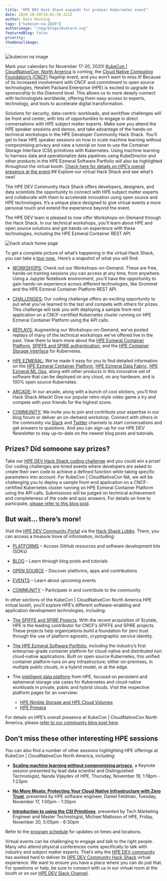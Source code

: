 ```yaml
---
title: "HPE DEV Hack Shack expands for premier Kubernetes event"
date: 2020-10-28T19:02:50.321Z
author: Dale Rensing 
tags: ["kubecon-na-2020"]
authorimage: "/img/blogs/Avatar4.svg"
featuredBlog: false
priority:
thumbnailimage:
---
```

![kubecon na image](https://hpe-developer-portal.s3.amazonaws.com/uploads/media/2020/9/kubecon-na-image-1603912007661.png)

Mark your calendars for November 17-20, 2020! [KubeCon | CloudNativeCon, North America](https://events.linuxfoundation.org/kubecon-cloudnativecon-north-america/) is coming, the [Cloud Native Computing Foundation’s (CNCF)](http://cncf.io/) flagship event, and you won’t want to miss it! Because of its increased involvement with CNCF and commitment to open source technologies, Hewlett Packard Enterprise (HPE) is excited to upgrade its sponsorship to the Diamond level. This allows us to more deeply connect with technologists worldwide, offering them easy access to experts, technology, and tools to accelerate digital transformation.

Solutions for security, data-centric workloads, and workflow challenges will be front and center, with lots of opportunities to engage in direct conversations with HPE subject matter experts. Make sure you attend the HPE speaker sessions and demos, and take advantage of the hands-on technical workshops in the HPE Developer Community Hack Shack. You’ll get to hear HPE speaker sessions on how to scale machine learning without compromising privacy and view a tutorial on how to use the Container Storage Interface (CSI) primitives with Kubernetes. Using machine learning to harness data and operationalize data pipelines using KubeDirector and other products in the HPE Ezmeral Software Portfolio will also be highlighted throughout the virtual booth. [Check here for details on HPE’s overall presence at the event](https://community.hpe.com/t5/hpe-ezmeral-uncut/hpe-showcasing-enterprise-edge-to-cloud-solutions-at-kubecon/ba-p/7107337).## Explore our virtual Hack Shack and see what’s new!

The HPE DEV Community Hack Shack offers developers, designers, and data scientists the opportunity to connect with HPE subject matter experts and collaborate with them to accelerate innovation using open source and HPE technologies. It’s a unique place designed to give virtual events a more personal touch and extend the experience beyond the event.

The HPE DEV team is pleased to now offer Workshops-on-Demand through the Hack Shack. In our technical workshops, you’ll learn about HPE and open source solutions and get hands-on experience with these technologies, including the HPE Ezmeral Container REST API.

![hack shack home page](https://hpe-developer-portal.s3.amazonaws.com/uploads/media/2020/10/hack-shack-home-page-1604432949140.png)

To get a complete picture of what’s happening in the virtual Hack Shack, you can take a [tour now.](https://vimeo.com/444872340). Here’s a snapshot of what you will find:

* [WORKSHOPS:](https://hackshack.hpedev.io/workshops) Check out our Workshops-on-Demand. These are free, hands-on training sessions you can access at any time, from anywhere. Using a Jupyter Notebook environment, you’ll have the opportunity to gain hands-on experience across different technologies, like Grommet and the HPE Ezmeral Container Platform REST API.

* [CHALLENGES:](https://hackshack.hpedev.io/challenges) Our coding challenge offers an exciting opportunity to put what you’ve learned to the test and compete with others for prizes. This challenge will task you with deploying a sample front-end application on a CNCF-certified Kubernetes cluster running on HPE Ezmeral Container Platform using the API calls.

* [REPLAYS:](https://hackshack.hpedev.io/replays) Augmenting our Workshops-on-Demand, we’ve posted replays of many of the technical workshops we’ve offered live in the past. View them to learn more about the [HPE Ezmeral Container Platform](https://hackshack.hpedev.io/replays/1), [SPIFFE and SPIRE authentication](https://hackshack.hpedev.io/replays/5), and the [HPE Container Storage Interface](https://hackshack.hpedev.io/replays/2) for Kubernetes.

* [HPE EZMERAL:](https://hackshack.hpedev.io/ezmeral) We’ve made it easy for you to find detailed information on the [HPE Ezmeral Container Platform](https://developer.hpe.com/platform/hpe-ezmeral-container-platform/home), [HPE Ezmeral Data Fabric](https://developer.hpe.com/platform/hpe-ezmeral-data-fabric/home), [HPE Ezmeral ML Ops](https://www.hpe.com/us/en/solutions/machine-learning-operations.html), along with other products in this innovative set of software that can be deployed on any cloud, on any hardware, and is 100% open source Kubernetes.

* [ARCADE:](https://hackshack.hpedev.io/arcade)  In our arcade, along with a bunch of cool stickers, you’ll find Hack Shack Attack! Give our popular retro-style video game a try and compete with your friends for the highest score.

* [COMMUNITY:](https://hackshack.hpedev.io/community)  We invite you to join and contribute your expertise in our blog forum or deliver an on-demand workshop. Connect with others in the community via [Slack](https://slack.hpedev.io/) and [Twitter](https://twitter.com/HPE_DevCom) channels to start conversations and get answers to questions. And you can sign-up for our HPE DEV Newsletter to stay up-to-date on the newest blog posts and tutorials.

## Prizes? Did someone say prizes?
Take our [HPE DEV Hack Shack coding challenge](https://hackshack.hpedev.io/challenges) and you could win a prize! Our coding challenges are timed events where developers are asked to create their own code to achieve a defined function while taking specific parameters into account. For KubeCon | CloudNativeCon NA, we will be challenging you to deploy a sample front-end application on a CNCF-certified Kubernetes cluster running on HPE Ezmeral Container Platform using the API calls. Submissions will be judged on technical achievement and completeness of the code and quiz answers. For details on how to participate, [please refer to this blog post](/blog/hpe-dev-hack-shack-coding-challenges-are-you-ready-to-compete).

## But wait… there’s more!
Visit the [HPE DEV Community Portal](https://developer.hpe.com/) via the [Hack Shack Lobby](https://hackshack.hpedev.io/). There, you can access a treasure trove of information, including:

* [PLATFORMS](https://developer.hpe.com/platforms) – Access GitHub resources and software development kits (SDKs)

* [BLOG](/blog) – Learn through blog posts and tutorials

* [OPEN SOURCE](https://developer.hpe.com/projects) – Discover platforms, apps and contributions

* [EVENTS](https://developer.hpe.com/events) – Learn about upcoming events

* [COMMUNITY](https://developer.hpe.com/community) – Participate in and contribute to the community

In other sections of the KubeCon | CloudNativeCon North America HPE virtual booth, you’ll explore HPE’s different software-enabling and application development technologies, including:

* [The SPIFFE and SPIRE Projects](https://spiffe.io/). With the recent acquisition of Scytale, HPE is the leading contributor for CNCF’s SPIFFE and SPIRE projects. These projects help organizations build a foundation for zero trust through the use of platform agnostic, cryptographic service identity.

* [The HPE Ezmeral Software Portfolio](https://www.hpe.com/us/en/ezmeral.html), including the industry’s first enterprise-grade container platform for cloud-native and distributed non cloud-native applications. Built on open source Kubernetes, this unified container platform runs on any infrastructure; either on-premises, in multiple public clouds, in a hybrid model, or at the edge.

* The [intelligent data platform](https://www.hpe.com/us/en/storage/intelligent-storage.html?chatsrc=ot-en&jumpid=ps_8r5mdg32xs_aid-520023673&gclid=Cj0KCQiAs67yBRC7ARIsAF49CdU6O6Hbaj1lwT8tcrU702BzRnZboWNQILTShb0cCk-eEk7nUjQ-yhMaAv4fEALw_wcB&gclsrc=aw.ds%22%20\t%20%22_blank) from HPE, focused on persistent and ephemeral storage use cases for Kubernetes and cloud-native workloads in private, public and hybrid clouds. Visit the respective platform pages for an overview:
    * [HPE Nimble Storage and HPE Cloud Volumes](https://developer.hpe.com/platform/hpe-nimble-storage/home)
    * [HPE Primera](https://developer.hpe.com/platform/hpe-3par-and-primera/home)

For details on HPE’s overall presence at KubeCon | CloudNativeCon North America, please [refer to our community blog post here](https://community.hpe.com/t5/hpe-ezmeral-uncut/hpe-showcasing-enterprise-edge-to-cloud-solutions-at-kubecon/ba-p/7107337).

## Don't miss these other interesting HPE sessions
You can also find a number of other sessions highlighting HPE offerings at KubeCon | CloudNativeCon North America, including:

* **[Scaling machine learning without compromising privacy]( https://sched.co/eoDy)**, a Keynote session presented by lead data scientist and Distinguished Technologist, Nanda Vijaydev of HPE, Thursday, November 19, 1:18pm - 1:23pm

* **[No More Moats: Protecting Your Cloud Native Infrastructure with Zero Trust](https://kccncna20.sched.com/event/f6jb?iframe=no)**, presented by HPE software engineer, Daniel Feldman, Tuesday, November 17, 1:00pm - 1:30pm

* **[Introduction to using the CSI Primitives](https://kccncna20.sched.com/type/Tutorials/101+%28sessions+for+those+new+to+the+conference+overall+and%2For+beginners+to+the+conference+content)**, presented by Tech Marketing Engineer and Master Technologist, Michael Mattsson of HPE, Friday, November 20, 5:05pm - 6:30pm

Refer to the [program schedule](https://events.linuxfoundation.org/kubecon-cloudnativecon-north-america/program/schedule/) for updates on times and locations.

Virtual events can be challenging to engage and talk to the right people. Many who attend physical conferences come specifically to talk with industry and subject matter experts. That’s why the [HPE DEV community](https://developer.hpe.com/community) has worked hard to deliver its [HPE DEV Community Hack Shack](https://hackshack.hpedev.io/) virtual experience. We want to ensure you have a place where you can do just that. For questions or help, be sure to connect with us in our virtual room at the booth or on our [HPE DEV Slack Channel](https://slack.hpedev.io/).